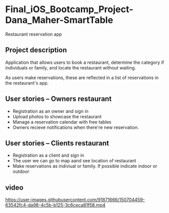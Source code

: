 # Final_iOS_Bootcamp_Project-Dana_Maher-SmartTable
Restaurant reservation app

## Project description
Application that allows users to book a restaurant, determine the category if individuals or family, and locate the restaurant without waiting. 

As users make reservations, these are reflected in a list of reservations in the restaurant's app. 


## User stories – Owners restaurant
- Registration as an owner and sign in
- Upload photos to showcase the restaurant
- Manage a reservation calendar with free tables
- Owners recieve notifications when there're new reservation.


## User stories – Clients restaurant
- Registration as a client and sign in
- The user we can go to map aand see location of restaurant
- Make reservations as indiviual or family. If possible indicate indoor or outdoor

## video 




https://user-images.githubusercontent.com/91871666/150704459-63542fc4-da98-4c5b-b125-3c6ceca81f58.mp4


